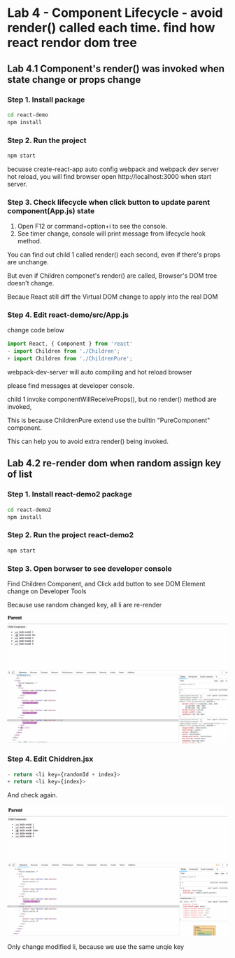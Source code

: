 # Lab 4 - Component Lifecycle - avoid render() called each time. find how react rendor dom tree

## Lab 4.1 Component's render() was invoked when state change or props change

### Step 1. Install package

```bash
cd react-demo
npm install
```

### Step 2. Run the project

```bash
npm start
```

becuase create-react-app auto config webpack and webpack dev server hot reload,
you will find browser open http://localhost:3000 when start server.

### Step 3. Check lifecycle when click button to update parent component(App.js) state

1. Open F12 or command+option+i to see the console.
2. See timer change, console will print message from lifecycle hook method.

You can find out child 1 called render() each second, even if there's props are unchange.

But even if Children componet's render() are called, Browser's DOM tree doesn't change.

Becaue React still diff the Virtual DOM change to apply into the real DOM

### Step 4. Edit react-demo/src/App.js

change code below

```js
import React, { Component } from 'react'
- import Children from './Children';
+ import Children from './ChildrenPure';
```

webpack-dev-server will auto compiling and hot reload browser

please find messages at developer console.

child 1 invoke componentWillReceiveProps(), but no render() method are invoked,

This is because ChildrenPure extend use the bulltin "PureComponent" component.

This can help you to avoid extra render() being invoked.

## Lab 4.2 re-render dom when random assign key of list

### Step 1. Install react-demo2 package

```bash
cd react-demo2
npm install
```

### Step 2. Run the project react-demo2

```bash
npm start
```

### Step 3. Open borwser to see developer console

Find Children Component, and Click add button to see DOM Element change on Developer Tools

Because use random changed key, all li are re-render

![Random key change dom tree](react_lab4_list.gif)

### Step 4. Edit Chiddren.jsx

```js
- return <li key={randomId + index}>
+ return <li key={index}>

```

And check again.

![Random key change dom tree](react_lab4_list_key.gif)

Only change modified li, because we use the same unqie key